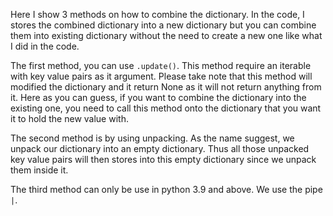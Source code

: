 Here I show 3 methods on how to combine the dictionary. In the code, I stores the combined dictionary into a new dictionary but you can combine them into existing dictionary without the need to create a new one like what I did in the code.

The first method, you can use `.update()`. This method require an iterable with key value pairs as it argument. Please take note that this method will modified the dictionary and it return None as it will not return anything from it. Here as you can guess, if you want to combine the dictionary into the existing one, you need to call this method onto the dictionary that you want it to hold the new value with.

The second method is by using unpacking. As the name suggest, we unpack our dictionary into an empty dictionary. Thus all those unpacked key value pairs will then stores into this empty dictionary since we unpack them inside it.

The third method can only be use in python 3.9 and above. We use the pipe `|`.  